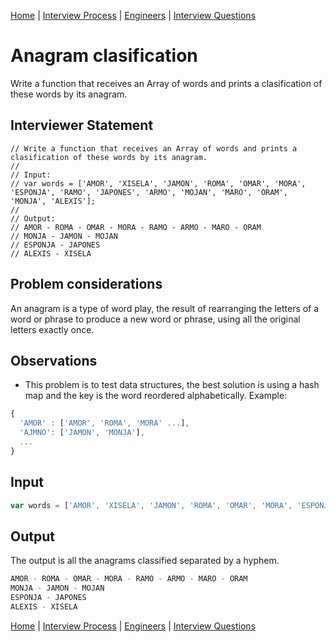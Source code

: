 [Home](../../../README.md) |
[Interview Process](../../README.md) |
[Engineers](../README.md) |
[Interview Questions](README.md)

# Anagram clasification

Write a function that receives an Array of words and prints a clasification of these words by its anagram.

## Interviewer Statement
```
// Write a function that receives an Array of words and prints a clasification of these words by its anagram.
//
// Input:
// var words = ['AMOR', 'XISELA', 'JAMON', 'ROMA', 'OMAR', 'MORA', 'ESPONJA', 'RAMO', 'JAPONES', 'ARMO', 'MOJAN', 'MARO', 'ORAM', 'MONJA', 'ALEXIS'];
//
// Output:
// AMOR - ROMA - OMAR - MORA - RAMO - ARMO - MARO - ORAM
// MONJA - JAMON - MOJAN
// ESPONJA - JAPONES
// ALEXIS - XISELA
```

## Problem considerations
An anagram is a type of word play, the result of rearranging the letters of a word or phrase to produce a new word or phrase, using all the original letters exactly once.

## Observations
- This problem is to test data structures, the best solution is using a hash map and the key is the word reordered alphabetically. Example:
```javascript
{
  'AMOR' : ['AMOR', 'ROMA', 'MORA' ...],
  'AJMNO': ['JAMON', 'MONJA'],
  ...
}
```

## Input
```javascript
var words = ['AMOR', 'XISELA', 'JAMON', 'ROMA', 'OMAR', 'MORA', 'ESPONJA', 'RAMO', 'JAPONES', 'ARMO', 'MOJAN', 'MARO', 'ORAM', 'MONJA', 'ALEXIS'];
```

## Output
The output is all the anagrams classified separated by a hyphem.
```javascript
AMOR - ROMA - OMAR - MORA - RAMO - ARMO - MARO - ORAM
MONJA - JAMON - MOJAN
ESPONJA - JAPONES
ALEXIS - XISELA
```

[Home](../../../README.md) |
[Interview Process](../../README.md) |
[Engineers](../README.md) |
[Interview Questions](README.md)
